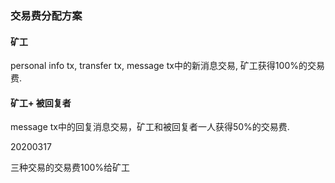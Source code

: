 ### 交易费分配方案

#### 矿工

personal info tx, transfer tx, message tx中的新消息交易, 矿工获得100%的交易费.

#### 矿工+ 被回复者

message tx中的回复消息交易，矿工和被回复者一人获得50%的交易费.

20200317

三种交易的交易费100%给矿工
